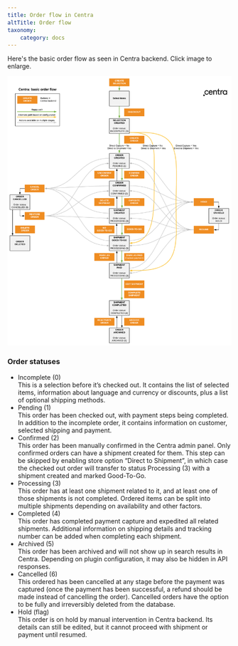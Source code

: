 ```yaml
---
title: Order flow in Centra
altTitle: Order flow
taxonomy:
    category: docs
---
```


Here's the basic order flow as seen in Centra backend. Click image to enlarge.

<!--<a rel="lightbox" data-width="600" href="../user/pages/01.guides/05.orderflow/Order-flow.png"><img title="Order flow" alt="Order flow" src="../user/pages/01.guides/05.orderflow/Order-flow-thumb.png" /></a>-->
![OrderFlow](order-flow.png?lightbox=3333x4000&resize=1200)

### Order statuses

* Incomplete (0)  
  This is a selection before it’s checked out. It contains the list of selected items, information about language and currency or discounts, plus a list of optional shipping methods.
* Pending (1)  
  This order has been checked out, with payment steps being completed. In addition to the incomplete order, it contains information on customer, selected shipping and payment.
* Confirmed (2)  
  This order has been manually confirmed in the Centra admin panel. Only confirmed orders can have a shipment created for them. This step can be skipped by enabling store option “Direct to Shipment”, in which case the checked out order will transfer to status Processing (3) with a shipment created and marked Good-To-Go.
* Processing (3)  
  This order has at least one shipment related to it, and at least one of those shipments is not completed. Ordered items can be split into multiple shipments depending on availability and other factors.
* Completed (4)  
  This order has completed payment capture and expedited all related shipments. Additional information on shipping details and tracking number can be added when completing each shipment.
* Archived (5)  
  This order has been archived and will not show up in search results in Centra. Depending on plugin configuration, it may also be hidden in API responses.
* Cancelled (6)  
  This ordered has been cancelled at any stage before the payment was captured (once the payment has been successful, a refund should be made instead of cancelling the order). Cancelled orders have the option to be fully and irreversibly deleted from the database.
* Hold (flag)  
  This order is on hold by manual intervention in Centra backend. Its details can still be edited, but it cannot proceed with shipment or payment until resumed.


<!--
### Create selection

> POST *base*/example/  

Request:
```json
{
    "lorem": "ipsum"
}
```

Response:
```json
{
    "result": "ok",
}
```

### Confirm order

> POST *base*/path/  

Request:
```json
{
    "lorem": "ipsum"
}
```

Response:
```json
{
    "result": "ok",
}
```

### Mark as paid

> POST /selections/ddff91abdd62069cc5fbf4cb23c6af68/payment  
> Request ID: 93ddb4320c3dea8741ad0b2ade4547c8

Request:
```json
{
    "selection": "ddff91abdd62069cc5fbf4cb23c6af68",
    "paymentMethod": "klarna-playground",
    "paymentMethodSpecificFields": [
    ],
    "paymentReturnPage": "http://localhost:3333/payment-status/",
    "paymentFailedPage": "http://localhost:3333/payment-fail/",
    "paymentMethodCallbackPage": "http://localhost:3333/payment-status/",
    "termsAndConditions": true,
    "consents": [
    ],
    "address": {
        "firstName": "Maximillian",
        "email": "hhh@maximilliangeorge.com",
        "lastName": "George",
        "address1": "Dybecksvu00e4gen 51",
        "address2": "",
        "city": "Stockholm",
        "zipCode": "16855",
        "country": "SE",
        "phoneNumber": "734444782",
        "password": "???", // Verified to be the correct hash
        "loggedIn": true,
        "register": false
    },
    "shippingAddress": null,
    "additionalFields": [
    ],
    "customerClubFields": [
    ],
    "internalOrder": false
}
```

Response:
```json
{
    "action": "form",
    "formHtml": "..." // Klarna form
}
```

### Get payment results

> POST /selections/payment-result  
Request ID: 47524dc7f3623581a4dcd7c6d3e9f51c

Request:
```json
{
    "selection": "ddff91abdd62069cc5fbf4cb23c6af68",
    "paymentMethodFields": {
        "centraPaymentMethod": "klarna-playground",
        "klarna_order": "bdf90ec3-0469-591f-85d4-57c5dca5fa00"
    }
}
```

Response:
```json
{
    "order": "588",
    "status": "untouched",
    "statusDescription": "Pending",
    "message": "Thank you for your order!",
    "date": "2019-06-17 11:18:58",
    "affiliateHtml": "...",
    "market": "1",
    "pricelist": "19",
    "language": null,
    "currency": "SEK",
    "paymentMethod": "klarna-playground",
    "paymentMethodName": "Klarna Playground",
    "shippingMethod": "sek",
    "shippingMethodName": "SEK",
    "warehouse": false,
    "items": [
        {
            "item": "23-281",
            "product": "23",
            "brandName": "CQP",
            "productName": "Chocolate",
            "size": "40",
            "sku": "CQP-ATLON-CHOCOLATE",
            "ean": "",
            "silkProduct": "27",
            "silkVariant": "1471",
            "quantity": 1,
            "comment": "",
            "storePickup": false,
            "line": "1f7602d3bbd19d05ccaf91411e96ca82",
            "priceEach": "3u00a0600.00u00a0SEK",
            "priceEachAsNumber": 3600,
            "totalPrice": "3u00a0600.00u00a0SEK",
            "totalPriceAsNumber": 3600,
            "priceEachBeforeDiscount": "3u00a0600.00u00a0SEK",
            "priceEachBeforeDiscountAsNumber": 3600,
            "anyDiscount": false,
            "taxPercent": 25,
            "priceEachWithoutTax": "2u00a0880.00u00a0SEK",
            "priceEachWithoutTaxAsNumber": 2880,
            "priceEachReduction": "0.00u00a0SEK",
            "priceEachReductionAsNumber": 0
        }
    ],
    "discounts": {
        "anyDiscount": false,
        "discount": "0.00u00a0SEK",
        "discountAsNumber": 0,
        "vouchers": [
        ],
        "automaticDiscounts": [
        ]
    },
    "totals": {
        "itemsTotalPrice": "3u00a0600.00u00a0SEK",
        "itemsTotalPriceAsNumber": 3600,
        "totalDiscountPrice": false,
        "totalDiscountPriceAsNumber": false,
        "shippingPrice": "0.00u00a0SEK",
        "shippingPriceAsNumber": 0,
        "handlingCostPrice": "0.00u00a0SEK",
        "handlingCostPriceAsNumber": 0,
        "totalQuantity": 1,
        "taxDeducted": false,
        "taxDeductedAsNumber": false,
        "taxAdded": false,
        "taxAddedAsNumber": false,
        "taxPercent": 25,
        "grandTotalPrice": "3u00a0600.00u00a0SEK",
        "grandTotalPriceAsNumber": 3600,
        "grandTotalPriceTax": "720.00u00a0SEK",
        "grandTotalPriceTaxAsNumber": 720
    },
    "vatExempt": false,
    "address": {
        "email": "hhh@maximilliangeorge.com",
        "firstName": "Maximillian",
        "lastName": "George",
        "company": "",
        "address1": "Dybecksvu00e4gen 51",
        "address2": "",
        "zipCode": "16855",
        "city": "Bromma",
        "state": "",
        "country": "SE",
        "countryName": "Sweden",
        "phoneNumber": "+46734444782",
        "vatNumber": ""
    },
    "shippingAddress": {
        "email": "hhh@maximilliangeorge.com",
        "firstName": "Maximillian",
        "lastName": "George",
        "company": "",
        "address1": "Dybecksvu00e4gen 51",
        "address2": "",
        "zipCode": "16855",
        "city": "Bromma",
        "state": "",
        "country": "SE",
        "countryName": "Sweden",
        "phoneNumber": "+46734444782"
    },
    "giftMessage": "",
    "additionalNotes": "",
    "shipments": [
    ],
    "paymentMethodData": {
        "snippet": "..."
    },
    "currencyFormat": {
        "currency": "SEK",
        "name": "SEK",
        "prefix": "",
        "suffix": " SEK",
        "decimalPoint": ".",
        "decimalDigits": "2",
        "uri": "sek"
    }
}
```

### The best is yet to come!
-->
